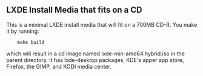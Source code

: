 LXDE Install Media that fits on a CD
------------------------------------

This is a minimal LXDE install media that will fit on a 700MB CD-R. You make it
by running:

        make build

which will result in a cd image named lxde-min-amd64.hybrid.iso in the parent
directory. It has lxde-desktop packages, KDE's apper app store, Firefox, the
GIMP, and KODI media center.

